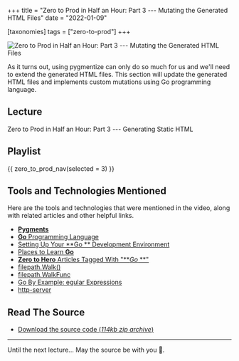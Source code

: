 +++
title = "Zero to Prod in Half an Hour: Part 3 --- Mutating the Generated HTML Files"
date = "2022-01-09"

[taxonomies]
tags = ["zero-to-prod"]
+++

![Zero to Prod in Half an Hour: Part 3 --- Mutating the Generated HTML Files](/zerotohero-dev/content/images/size/w1200/2024/03/mutation.png)

As it turns out, using pygmentize can only do so much for us and we'll need to
extend the generated HTML files. This section will update the generated HTML
files and implements custom mutations using Go programming language.

Lecture
-------

Zero to Prod in Half an Hour: Part 3 --- Generating Static HTML

Playlist
--------

{{ zero_to_prod_nav(selected = 3) }}

Tools and Technologies Mentioned
--------------------------------

Here are the tools and technologies that were mentioned in the video, along with
related articles and other helpful links.

* [**Pygments**](https://pygments.org/)
* [**Go** Programming Language](https://go.dev/)
* [Setting Up Your **Go
  ** Development Environment](https://www.zerotohero.dev/go-setup/)
* [Places to Learn **Go**](https://www.zerotohero.dev/learn-go/)
* [**Zero to Hero** Articles Tagged With "**_Go_
  **"](https://www.zerotohero.dev/tag/go/)
* [filepath.Walk()](https://pkg.go.dev/path/filepath#Walk)
* [filepath.WalkFunc](https://pkg.go.dev/path/filepath#WalkFunc)
* [Go By Example: egular Expressions](https://gobyexample.com/regular-expressions)
* [http-server](https://github.com/http-party/http-server)

Read The Source
---------------

* [Download the source code (_114kb zip
  archive_)](https://assets.zerotohero.dev/zero-to-prod-in-30/zero-to-prod-in-30.zip)

------------

Until the next lecture... May the source be with you 🦄.

